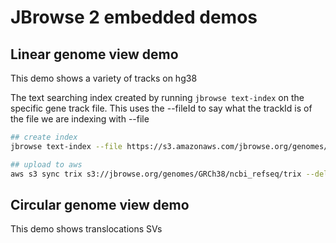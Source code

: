 # JBrowse 2 embedded demos

## Linear genome view demo

This demo shows a variety of tracks on hg38

The text searching index created by running `jbrowse text-index` on the specific
gene track file. This uses the --fileId to say what the trackId is of the file
we are indexing with --file

```bash
## create index
jbrowse text-index --file https://s3.amazonaws.com/jbrowse.org/genomes/GRCh38/ncbi_refseq/GCA_000001405.15_GRCh38_full_analysis_set.refseq_annotation.sorted.gff.gz --fileId genes

## upload to aws
aws s3 sync trix s3://jbrowse.org/genomes/GRCh38/ncbi_refseq/trix --delete

```

## Circular genome view demo

This demo shows translocations SVs
